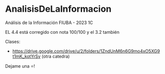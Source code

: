 # AnalisisDeLaInformacion
Análisis de la Información FIUBA - 2023 1C


EL 4.4 está corregido con nota 100/100 y el 3.2 también

Clases: 
* https://drive.google.com/drive/u/2/folders/1ZndUnM6n6G9mo4xO5XG9t1mK_kotYrSv (otra catedra)

Dejame una ⭐!
